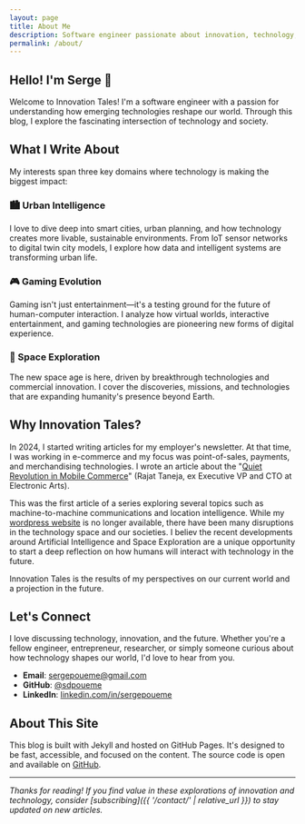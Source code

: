 ```yaml
---
layout: page
title: About Me
description: Software engineer passionate about innovation, technology, and exploring how emerging technologies reshape our world.
permalink: /about/
---
```


## Hello! I'm Serge 👋

Welcome to Innovation Tales! I'm a software engineer with a passion for understanding how emerging technologies reshape our world. Through this blog, I explore the fascinating intersection of technology and society.

## What I Write About

My interests  span three key domains where technology is making the biggest impact:

### 🏙️ Urban Intelligence
I love to dive deep into smart cities, urban planning, and how technology creates more livable, sustainable environments. From IoT sensor networks to digital twin city models, I explore how data and intelligent systems are transforming urban life.

### 🎮 Gaming Evolution  
Gaming isn't just entertainment—it's a testing ground for the future of human-computer interaction. I analyze how virtual worlds, interactive entertainment, and gaming technologies are pioneering new forms of digital experience.

### 🚀 Space Exploration
The new space age is here, driven by breakthrough technologies and commercial innovation. I cover the discoveries, missions, and technologies that are expanding humanity's presence beyond Earth.

## Why Innovation Tales?

In 2024, I started writing articles for my employer's newsletter. At that time, I was working in e-commerce and my focus was point-of-sales, payments, and merchandising technologies. I wrote an article about the "[Quiet Revolution in Mobile Commerce](https://www.linkedin.com/pulse/20131001174457-10904058-the-start-of-a-quiet-revolution-in-mobile-commerce/)" (Rajat Taneja, ex Executive VP and CTO at Electronic Arts). 

This was the first article of a series exploring several topics such as machine-to-machine communications and location intelligence. While my [wordpress website](https://innovationtales.wordpress.com/2011/10/05/facebook-timeline-and-lifes-memories/) is no longer available, there have been many disruptions in the technology space and our societies. I believ the recent developments around Artificial Intelligence and Space Exploration are a unique opportunity to start a deep reflection on how humans will interact with technology in the future. 

Innovation Tales is the results of my perspectives on our current world and a projection in the future. 

## Let's Connect

I love discussing technology, innovation, and the future. Whether you're a fellow engineer, entrepreneur, researcher, or simply someone curious about how technology shapes our world, I'd love to hear from you.

- **Email**: [sergepoueme@gmail.com](mailto:sergepoueme@gmail.com)
- **GitHub**: [@sdpoueme](https://github.com/sdpoueme)
- **LinkedIn**: [linkedin.com/in/sergepoueme](https://linkedin.com/in/sergepoueme)

## About This Site

This blog is built with Jekyll and hosted on GitHub Pages. It's designed to be fast, accessible, and focused on the content. The source code is open and available on [GitHub](https://github.com/sdpoueme/sdpoueme.github.io).

---

*Thanks for reading! If you find value in these explorations of innovation and technology, consider [subscribing]({{ '/contact/' | relative_url }}) to stay updated on new articles.*
